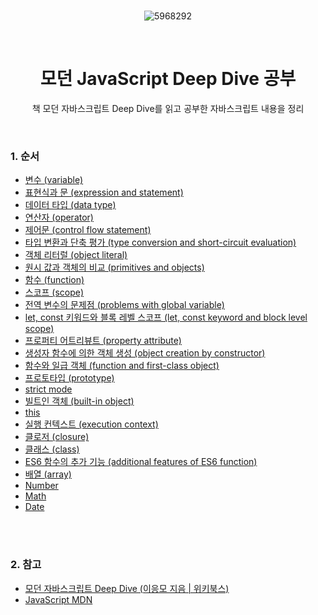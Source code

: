 <div align="center">

<br>

![5968292](https://github.com/chaevivin/JavaScript_study/assets/83055813/fc7e2cf4-e6b9-44d0-842b-55db5564d8e7) 

<br>

# 모던 JavaScript Deep Dive 공부
책 모던 자바스크립트 Deep Dive를 읽고 공부한 자바스크립트 내용을 정리

</div>

<br>

### 1. 순서
- [변수 (variable)](https://github.com/chaevivin/JavaScript_study/blob/main/contents/variable.md)
- [표현식과 문 (expression and statement)](https://github.com/chaevivin/JavaScript_study/blob/main/contents/expression%26statement.md)
- [데이터 타입 (data type)](https://github.com/chaevivin/JavaScript_study/blob/main/contents/datatype.md)
- [연산자 (operator)](https://github.com/chaevivin/JavaScript_study/blob/main/contents/operator.md)
- [제어문 (control flow statement)](https://github.com/chaevivin/JavaScript_study/blob/main/contents/control_flow_statement.md)
- [타입 변환과 단축 평가 (type conversion and short-circuit evaluation)](https://github.com/chaevivin/JavaScript_study/blob/main/contents/type_conversion%26short-circuit_evaluation.md)
- [객체 리터럴 (object literal)](https://github.com/chaevivin/JavaScript_study/blob/main/contents/object_literal.md)
- [원시 값과 객체의 비교 (primitives and objects)](https://github.com/chaevivin/JavaScript_study/blob/main/contents/primitives%26objects.md)
- [함수 (function)](https://github.com/chaevivin/JavaScript_study/blob/main/contents/function.md)
- [스코프 (scope)](https://github.com/chaevivin/JavaScript_study/blob/main/contents/scope.md)
- [전역 변수의 문제점 (problems with global variable)](https://github.com/chaevivin/JavaScript_study/blob/main/contents/problems_with_global_variable.md)
- [let, const 키워드와 블록 레벨 스코프 (let, const keyword and block level scope)](https://github.com/chaevivin/JavaScript_study/blob/main/contents/let%26const%26block_level_scope.md)
- [프로퍼티 어트리뷰트 (property attribute)](https://github.com/chaevivin/JavaScript_study/blob/main/contents/property_attribute.md)
- [생성자 함수에 의한 객체 생성 (object creation by constructor)](https://github.com/chaevivin/JavaScript_study/blob/main/contents/object_creation_by_constructor.md)
- [함수와 일급 객체 (function and first-class object)](https://github.com/chaevivin/JavaScript_study/blob/main/contents/function%26first-class_object.md)
- [프로토타입 (prototype)](https://github.com/chaevivin/JavaScript_study/blob/main/contents/prototype.md)
- [strict mode](https://github.com/chaevivin/JavaScript_study/blob/main/contents/strict_mode.md)
- [빌트인 객체 (built-in object)](https://github.com/chaevivin/JavaScript_study/blob/main/contents/built-in_object.md)
- [this](https://github.com/chaevivin/JavaScript_study/blob/main/contents/this.md)
- [실행 컨텍스트 (execution context)](https://github.com/chaevivin/JavaScript_study/blob/main/contents/execution_context.md)
- [클로저 (closure)](https://github.com/chaevivin/JavaScript_study/blob/main/contents/closure.md)
- [클래스 (class)](https://github.com/chaevivin/JavaScript_study/blob/main/contents/class.md)
- [ES6 함수의 추가 기능 (additional features of ES6 function)](https://github.com/chaevivin/JavaScript_study/blob/main/contents/additional_features_of_ES6_function.md)
- [배열 (array)](https://github.com/chaevivin/JavaScript_study/blob/main/contents/array.md)
- [Number](https://github.com/chaevivin/JavaScript_study/blob/main/contents/Number.md)
- [Math](https://github.com/chaevivin/JavaScript_study/blob/main/contents/Math.md)
- [Date](https://github.com/chaevivin/JavaScript_study/blob/main/contents/Date.md)

<br>
<br>

### 2. 참고
- [모던 자바스크립트 Deep Dive (이응모 지음 | 위키북스)](https://product.kyobobook.co.kr/detail/S000001766445?utm_source=google&utm_medium=cpc&utm_campaign=googleSearch&gclid=CjwKCAjwp6CkBhB_EiwAlQVyxfX0UuU4yLUCztxwLa55_yE7LYhRlSiX6oZ1DT3h5IKD1fXPMGvFQRoCfscQAvD_BwE)
- [JavaScript MDN](https://developer.mozilla.org/ko/docs/Web/JavaScript)